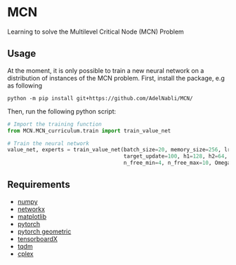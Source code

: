 # MCN
Learning to solve the Multilevel Critical Node (MCN) Problem

## Usage
At the moment, it is only possible to train a new neural network on a distribution of instances of the MCN problem.
First, install the package, e.g as following
```
python -m pip install git+https://github.com/AdelNabli/MCN/
```
Then, run the following python script:
```python
# Import the training function
from MCN.MCN_curriculum.train import train_value_net

# Train the neural network
value_net, experts = train_value_net(batch_size=20, memory_size=256, lr=1e-3, betas=(0.8,0.9), E=100000,
                                     target_update=100, h1=128, h2=64, n_heads=3, alpha=0.1, tolerance=0.2,
                                     n_free_min=4, n_free_max=10, Omega_max=2, Phi_max=2, Lambda_max=2)
```

## Requirements
* [numpy](https://numpy.org/)
* [networkx](https://networkx.github.io/)
* [matplotlib](https://matplotlib.org/)
* [pytorch](https://pytorch.org/)
* [pytorch geometric](https://pytorch-geometric.readthedocs.io/en/latest/)
* [tensorboardX](https://tensorboardx.readthedocs.io/en/latest/index.html)
* [tqdm](https://tqdm.github.io/)
* [cplex](https://www.ibm.com/analytics/cplex-optimizer)
